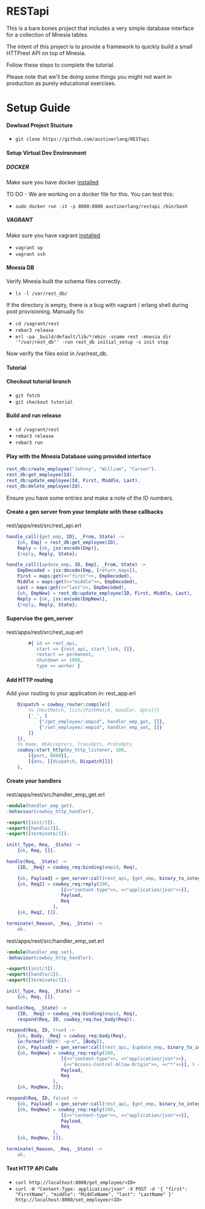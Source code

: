 RESTapi
=======
This is a bare bones project that includes a very simple database interface for a collection of Mnesia tables.

The intent of this project is to provide a framework to quickly build a small HTTPrest API on top of Mnesia.

Follow these steps to complete the tutorial.

Please note that we'll be doing some things you might not want in production as purely educational exercises.

Setup Guide
===========
#### Dowload Project Stucture

- `git clone https://github.com/austinerlang/RESTapi`

#### Setup Virtual Dev Environment

##### DOCKER

Make sure you have docker [installed](https://docs.docker.com/installation/)

TO DO - We are working on a docker file for this. You can test this:

- `sudo docker run -it -p 8080:8080 austinerlang/restapi /bin/bash`

##### VAGRANT

Make sure you have vagrant [installed](http://docs.vagrantup.com/v2/installation/)

- `vagrant up`
- `vagrant ssh`

#### Mnesia DB

Verify Mnesia built the schema files correctly.

- `ls -l /var/rest_db/`

If the directory is empty, there is a bug with vagrant / erlang shell during post provisioning. Manually fix:

- `cd /vagrant/rest`
- `rebar3 release`
- `erl -pa _build/default/lib/*/ebin -sname rest -mnesia dir '"/var/rest_db"' -run rest_db initial_setup -s init stop`

Now verify the files exist in /var/rest_db.

#### Tutorial

#### Checkout tutorial branch

- `git fetch`
- `git checkout tutorial`

#### Build and run release

- `cd /vagrant/rest`
- `rebar3 release`
- `rebar3 run`

#### Play with the Mnesia Database using provided interface

```erlang
rest_db:create_employee("Johnny", "William", "Carson").
rest_db:get_employee(Id).
rest_db:update_employee(Id, First, Middle, Last).
rest_db:delete_employee(Id).
```

Ensure you have some entries and make a note of the ID numbers.

#### Create a gen server from your template with these callbacks

rest/apps/rest/src/rest_api.erl

```erlang
handle_call({get_emp, ID}, _From, State) ->
	{ok, Emp} = rest_db:get_employee(ID),
    Reply = {ok, jsx:encode(Emp)},
    {reply, Reply, State};

handle_call({update_emp, ID, Emp}, _From, State) ->
	EmpDecoded = jsx:decode(Emp, [return_maps]),
	First = maps:get(<<"first">>, EmpDecoded),
	Middle = maps:get(<<"middle">>, EmpDecoded),
	Last = maps:get(<<"last">>, EmpDecoded),
	{ok, EmpNew} = rest_db:update_employee(ID, First, Middle, Last),
    Reply = {ok, jsx:encode(EmpNew)},
    {reply, Reply, State};
```

#### Supervise the gen_server

rest/apps/rest/src/rest_sup.erl

```erlang
		#{ id => rest_api,
           start => {rest_api, start_link, []},
           restart => permanent,
           shutdown => 1000,
           type => worker }
```

#### Add HTTP routing

Add your routing to your application in: rest_app.erl

```erlang
	Dispatch = cowboy_router:compile([
	    %% {HostMatch, list({PathMatch, Handler, Opts})}
	    {'_', [
	    	{"/get_employee/:empid", handler_emp_get, []},
	    	{"/set_employee/:empid", handler_emp_set, []}
	    ]}
	]),
	%% Name, NbAcceptors, TransOpts, ProtoOpts
	cowboy:start_http(my_http_listener, 100,
	    [{port, 8080}],
	    [{env, [{dispatch, Dispatch}]}]
	),
```

#### Create your handlers

rest/apps/rest/src/handler_emp_get.erl

```erlang
-module(handler_emp_get).
-behaviour(cowboy_http_handler).

-export([init/3]).
-export([handle/2]).
-export([terminate/3]).

init(_Type, Req, _State) ->
	{ok, Req, []}.

handle(Req, _State) ->
	{ID, _Req} = cowboy_req:binding(empid, Req),

	{ok, Payload} = gen_server:call(rest_api, {get_emp, binary_to_integer(ID)}),
	{ok, Req2} = cowboy_req:reply(200,
			        [{<<"content-type">>, <<"application/json">>}],
			        Payload,
			        Req
			     ),
	{ok, Req2, []}.

terminate(_Reason, _Req, _State) ->
	ok.
```

rest/apps/rest/src/handler_emp_set.erl

```erlang
-module(handler_emp_set).
-behaviour(cowboy_http_handler).

-export([init/3]).
-export([handle/2]).
-export([terminate/3]).

init(_Type, Req, _State) ->
	{ok, Req, []}.

handle(Req, _State) ->
	{ID, _Req} = cowboy_req:binding(empid, Req),
	respond(Req, ID, cowboy_req:has_body(Req)).

respond(Req, ID, true) ->
	{ok, Body, _Req} = cowboy_req:body(Req),
	io:format("BODY: ~p~n", [Body]),
	{ok, Payload} = gen_server:call(rest_api, {update_emp, binary_to_integer(ID), Body}),
	{ok, ReqNew} = cowboy_req:reply(200,
			        [{<<"content-type">>, <<"application/json">>},
			         {<<"Access-Control-Allow-Origin">>, <<"*">>}], % chrome security
			        Payload,
			        Req
			     ),
	{ok, ReqNew, []};

respond(Req, ID, false) ->
	{ok, Payload} = gen_server:call(rest_api, {get_emp, binary_to_integer(ID)}),
	{ok, ReqNew} = cowboy_req:reply(200,
			        [{<<"content-type">>, <<"application/json">>}],
			        Payload,
			        Req
			     ),
	{ok, ReqNew, []}.

terminate(_Reason, _Req, _State) ->
	ok.
```

#### Test HTTP API Calls

- `curl http://localhost:8080/get_employee/<ID>`
- `curl -H "Content-Type: application/json" -X POST -d '{ "first": "FirstName", "middle": "MiddleName", "last": "LastName" }' http://localhost:8080/set_employee/<ID>`
